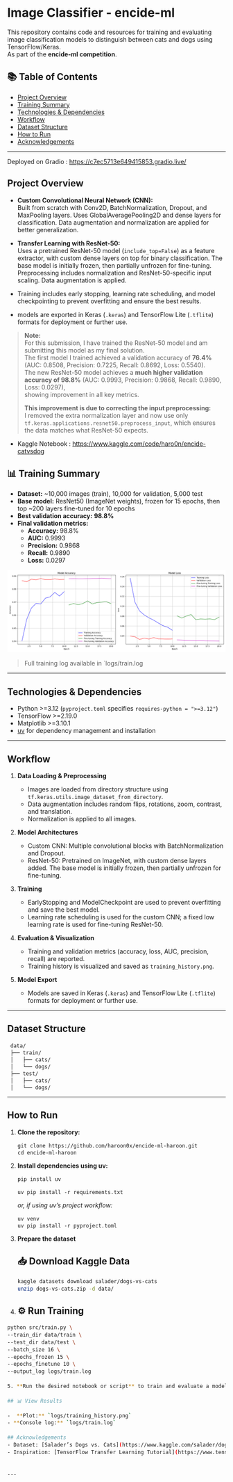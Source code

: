
# Image Classifier - encide-ml
This repository contains code and resources for training and evaluating image classification models to distinguish between cats and dogs using TensorFlow/Keras.  
As part of the **encide-ml competition**.

## 📚 Table of Contents
- [Project Overview](#project-overview)
- [Training Summary](#-training-summary)
- [Technologies & Dependencies](#technologies--dependencies)
- [Workflow](#workflow)
- [Dataset Structure](#dataset-structure)
- [How to Run](#how-to-run)
- [Acknowledgements](#acknowledgements)
---

Deployed on Gradio : https://c7ec5713e649415853.gradio.live/

## Project Overview

- **Custom Convolutional Neural Network (CNN):**  
    Built from scratch with Conv2D, BatchNormalization, Dropout, and MaxPooling layers. Uses GlobalAveragePooling2D and dense layers for classification. Data augmentation and normalization are applied for better generalization.

- **Transfer Learning with ResNet-50:**  
    Uses a pretrained ResNet-50 model (`include_top=False`) as a feature extractor, with custom dense layers on top for binary classification. The base model is initially frozen, then partially unfrozen for fine-tuning. Preprocessing includes normalization and ResNet-50-specific input scaling. Data augmentation is applied.
- Training includes early stopping, learning rate scheduling, and model checkpointing to prevent overfitting and ensure the best results.
- models are exported in Keras (`.keras`) and TensorFlow Lite (`.tflite`) formats for deployment or further use.

> **Note:**  
> For this submission, I have trained the ResNet-50 model and am submitting this model as my final solution.  
> The first model I trained achieved a validation accuracy of **76.4%** (AUC: 0.8508, Precision: 0.7225, Recall: 0.8692, Loss: 0.5540).  
> The new ResNet-50 model achieves a **much higher validation accuracy of 98.8%** (AUC: 0.9993, Precision: 0.9868, Recall: 0.9890, Loss: 0.0297),  
> showing improvement in all key metrics.  
>
> **This improvement is due to correcting the input preprocessing:**  
> I removed the extra normalization layer and now use only `tf.keras.applications.resnet50.preprocess_input`, which ensures the data matches what ResNet-50 expects.

- Kaggle Notebook : https://www.kaggle.com/code/haro0n/encide-catvsdog

## 📊 Training Summary

- **Dataset:** ~10,000 images (train), 10,000 for validation, 5,000 test
- **Base model:** ResNet50 (ImageNet weights), frozen for 15 epochs, then top ~200 layers fine-tuned for 10 epochs  
- **Best validation accuracy:** **98.8%**  
- **Final validation metrics:**  
  - **Accuracy:** 98.8%  
  - **AUC:** 0.9993  
  - **Precision:** 0.9868  
  - **Recall:** 0.9890  
  - **Loss:** 0.0297  


![Training History](/logs/training_history.png)

> Full training log available in `logs/train.log


---
## Technologies & Dependencies

- Python >=3.12 (`pyproject.toml` specifies `requires-python = ">=3.12"`)
- TensorFlow >=2.19.0
- Matplotlib >=3.10.1
- [uv](https://github.com/astral-sh/uv) for dependency management and installation

---

## Workflow

1. **Data Loading & Preprocessing**
   - Images are loaded from directory structure using `tf.keras.utils.image_dataset_from_directory`.
   - Data augmentation includes random flips, rotations, zoom, contrast, and translation.
   - Normalization is applied to all images.

2. **Model Architectures**
   - Custom CNN: Multiple convolutional blocks with BatchNormalization and Dropout.
   - ResNet-50: Pretrained on ImageNet, with custom dense layers added. The base model is initially frozen, then partially unfrozen for fine-tuning.

3. **Training**
   - EarlyStopping and ModelCheckpoint are used to prevent overfitting and save the best model.
   - Learning rate scheduling is used for the custom CNN; a fixed low learning rate is used for fine-tuning ResNet-50.

4. **Evaluation & Visualization**
   - Training and validation metrics (accuracy, loss, AUC, precision, recall) are reported.
   - Training history is visualized and saved as `training_history.png`.

5. **Model Export**
   - Models are saved in Keras (`.keras`) and TensorFlow Lite (`.tflite`) formats for deployment or further use.

---

## Dataset Structure
  ```
   data/
   ├── train/
   │   ├── cats/
   │   └── dogs/
   ├── test/
   │   ├── cats/
   │   └── dogs/
   ```

---

## How to Run

1. **Clone the repository:**
    ```
    git clone https://github.com/haroon0x/encide-ml-haroon.git
    cd encide-ml-haroon
    ```

2. **Install dependencies using uv:**
    
    ```
    pip install uv
    ```

    ```
    uv pip install -r requirements.txt
    ```
    _or, if using uv’s project workflow:_
    ```
    uv venv
    uv pip install -r pyproject.toml
    ```

3. **Prepare the dataset** 
   ## 📥 Download Kaggle Data
   
   ```bash
   kaggle datasets download salader/dogs-vs-cats
   unzip dogs-vs-cats.zip -d data/

4.   ## ⚙️ Run Training

   ```bash
   python src/train.py \
   --train_dir data/train \
   --test_dir data/test \
   --batch_size 16 \
   --epochs_frozen 15 \
   --epochs_finetune 10 \
   --output_log logs/train.log

5. **Run the desired notebook or script** to train and evaluate a model.
   
## 📊 View Results

-  **Plot:** `logs/training_history.png`  
- **Console log:** `logs/train.log`

## Acknowledgements
- Dataset: [Salader’s Dogs vs. Cats](https://www.kaggle.com/salader/dogs-vs-cats)  
- Inspiration: [TensorFlow Transfer Learning Tutorial](https://www.tensorflow.org/tutorials/images/transfer_learning)  


---




